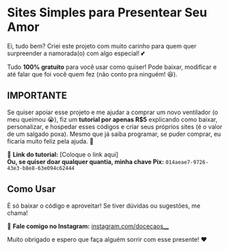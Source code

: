 # Sites Simples para Presentear Seu Amor  

Ei, tudo bem? Criei este projeto com muito carinho para quem quer surpreender a namorada(o) com algo especial! 💕

Tudo **100% gratuito** para você usar como quiser! Pode baixar, modificar e até falar que foi você quem fez (não conto pra ninguém! 😆).  

## IMPORTANTE 
Se quiser apoiar esse projeto e me ajudar a comprar um novo ventilador (o meu queimou 😭), fiz um **tutorial por apenas R$5** explicando como baixar, personalizar, e hospedar esses códigos e criar seus próprios sites (é o valor de um salgado poxa). Mesmo que já saiba programar, se puder comprar, eu ficaria muito feliz pela ajuda. 🫶  

🔗 **Link do tutorial:** [Coloque o link aqui]  
**Ou, se quiser doar qualquer quantia, minha chave Pix:** `014aeae7-9726-43e3-b8e8-63e094c62444`  

## Como Usar  
É só baixar o código e aproveitar! Se tiver dúvidas ou sugestões, me chama!  

📩 **Fale comigo no Instagram:** [instagram.com/docecaos__](https://instagram.com/docecaos__)

Muito obrigado e espero que faça alguém sorrir com esse presente! ❤️
